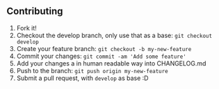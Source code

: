 ## Contributing

1. Fork it!
2. Checkout the develop branch, only use that as a base: `git checkout develop`
2. Create your feature branch: `git checkout -b my-new-feature`
3. Commit your changes: `git commit -am 'Add some feature'`
4. Add your changes a in human readable way into CHANGELOG.md
4. Push to the branch: `git push origin my-new-feature`
5. Submit a pull request, with `develop` as base :D
